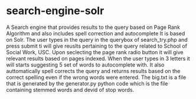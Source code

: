 # search-engine-solr
A Search engine that provides results to the query based on Page Rank Algorithm and also includes spell correction and autocomplete
It is based on Solr.
The user types in the query in the querybox of search_try.php and press submit ti will give reuslts pertaining to the query related to School of Social Work, USC.
Upon seclecting the page rank radio button it will give relevant results based on pages indexed.
When the user types in 3 letters it will starts suggesting 5 set of words to autocomplete with.
It also auttomatically spell corrects the query and returns results based on the correct spelling even if the wrong words were entered.
The big.txt is a file that is generated by the generator.py python code which is the file containing stemmed words and devid of stop words.
